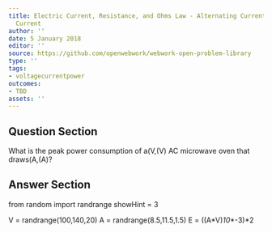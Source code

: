 ```yaml
---
title: Electric Current, Resistance, and Ohms Law - Alternating Current versus Direct
  Current
author: ''
date: 5 January 2018
editor: ''
source: https://github.com/openwebwork/webwork-open-problem-library
type: ''
tags:
- voltagecurrentpower
outcomes:
- TBD
assets: ''
---
```


## Question Section 

What is the peak power consumption of a(V,(V) AC microwave oven that draws(A,(A)?


## Answer Section

from random import randrange
showHint = 3


V = randrange(100,140,20)
A = randrange(8.5,11.5,1.5)
E = ((A*V)*10**-3)*2